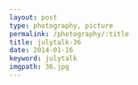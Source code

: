 ```yaml
---
layout: post
type: photography, picture
permalink: /photography/:title
title: julytalk-36
date: 2014-01-16
keyword: julytalk
imgpath: 36.jpg
---
```



